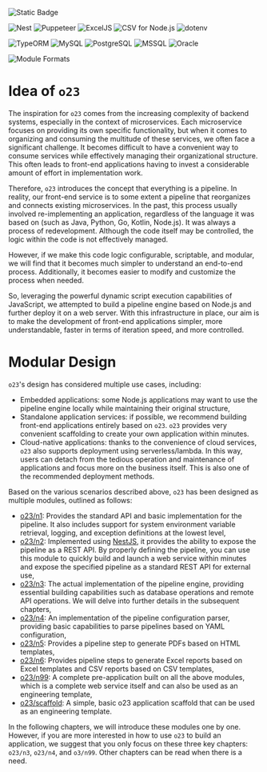 ![Static Badge](https://img.shields.io/badge/InsureMO-777AF2.svg)

![Nest](https://img.shields.io/badge/nest-white.svg?logo=nestjs&logoColor=E0234E&style=social)
![Puppeteer](https://img.shields.io/badge/Puppeteer-white.svg?logo=puppeteer&logoColor=40B5A4&style=social)
![ExcelJS](https://img.shields.io/badge/ExcelJS-white.svg?logo=microsoftexcel&logoColor=217346&style=social)
![CSV for Node.js](https://img.shields.io/badge/CSV%20for%20Node.js-548694.svg)
![dotenv](https://img.shields.io/badge/dotenv-white.svg?logo=dotenv&logoColor=ECD53F&style=social)

![TypeORM](https://img.shields.io/badge/TypeORM-E83524.svg)
![MySQL](https://img.shields.io/badge/MySQL-white.svg?logo=mysql&logoColor=4479A1&style=social)
![PostgreSQL](https://img.shields.io/badge/PostgreSQL-white.svg?logo=postgresql&logoColor=4169E1&style=social)
![MSSQL](https://img.shields.io/badge/MSSQL-white.svg?logo=microsoftsqlserver&logoColor=CC2927&style=social)
![Oracle](https://img.shields.io/badge/Oracle-white.svg?logo=oracle&logoColor=F80000&style=social)

![Module Formats](https://img.shields.io/badge/module%20formats-cjs-green.svg)


# Idea of `o23`

The inspiration for `o23` comes from the increasing complexity of backend systems, especially in the context of microservices. Each
microservice focuses on providing its own specific functionality, but when it comes to organizing and consuming the multitude of these
services, we often face a significant challenge. It becomes difficult to have a convenient way to consume services while effectively
managing their organizational structure. This often leads to front-end applications having to invest a considerable amount of effort in
implementation work.

Therefore, `o23` introduces the concept that everything is a pipeline. In reality, our front-end service is to some extent a pipeline that
reorganizes and connects existing microservices. In the past, this process usually involved re-implementing an application, regardless of
the language it was based on (such as Java, Python, Go, Kotlin, Node.js). It was always a process of redevelopment. Although the code itself
may be
controlled, the logic within the code is not effectively managed.

However, if we make this code logic configurable, scriptable, and modular, we will find that it becomes much simpler to understand an
end-to-end process. Additionally, it becomes easier to modify and customize the process when needed.

So, leveraging the powerful dynamic script execution capabilities of JavaScript, we attempted to build a pipeline engine based on Node.js
and further deploy it on a web server. With this infrastructure in place, our aim is to make the development of front-end applications
simpler, more understandable, faster in terms of iteration speed, and more controlled.

# Modular Design

`o23`'s design has considered multiple use cases, including:

- Embedded applications: some Node.js applications may want to use the pipeline engine locally while maintaining their original structure,
- Standalone application services: if possible, we recommend building front-end applications entirely based on `o23`. `o23` provides very
  convenient scaffolding to create your own application within minutes.
- Cloud-native applications: thanks to the convenience of cloud services, `o23` also supports deployment using serverless/lambda. In this
  way, users can detach from the tedious operation and maintenance of applications and focus more on the business itself. This is also one
  of the recommended deployment methods.

Based on the various scenarios described above, `o23` has been designed as multiple modules, outlined as follows:

- [o23/n1](o23-n1/README.md): Provides the standard API and basic implementation for the pipeline. It also includes support for system
  environment variable retrieval, logging, and exception definitions at the lowest level,
- [o23/n2](o23-n2/README.md): Implemented using [NestJS](https://nestjs.com/), it provides the ability to expose the pipeline as a REST API.
  By properly defining the pipeline, you can use this module to quickly build and launch a web service within minutes and expose the
  specified pipeline as a standard REST API for external use,
- [o23/n3](o23-n3/README.md): The actual implementation of the pipeline engine, providing essential building capabilities such as database
  operations and remote API operations. We will delve into further details in the subsequent chapters,
- [o23/n4](o23-n4/README.md): An implementation of the pipeline configuration parser, providing basic capabilities to parse pipelines based
  on YAML configuration,
- [o23/n5](o23-n5/README.md): Provides a pipeline step to generate PDFs based on HTML templates,
- [o23/n6](o23-n6/README.md): Provides pipeline steps to generate Excel reports based on Excel templates and CSV reports based on CSV
  templates,
- [o23/n99](o23-n99/README.md): A complete pre-application built on all the above modules, which is a complete web service itself and can
  also be used as an engineering template,
- [o23/scaffold](o23-scaffold/README.md): A simple, basic o23 application scaffold that can be used as an engineering template.

In the following chapters, we will introduce these modules one by one. However, if you are more interested in how to use `o23` to build an
application, we suggest that you only focus on these three key chapters: `o23/n3`, `o23/n4`, and `o3/n99`. Other chapters can be read when
there is a need.

